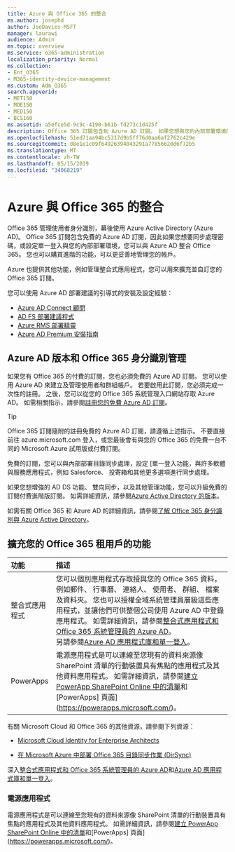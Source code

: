 ```yaml
---
title: Azure 與 Office 365 的整合
ms.author: josephd
author: JoeDavies-MSFT
manager: laurawi
audience: Admin
ms.topic: overview
ms.service: o365-administration
localization_priority: Normal
ms.collection:
- Ent_O365
- M365-identity-device-management
ms.custom: Adm_O365
search.appverid:
- MET150
- MOE150
- MED150
- BCS160
ms.assetid: a5efce5d-9c9c-4190-b61b-fd273c1d425f
description: Office 365 訂閱包含到 Azure AD 訂閱。 如果您想與您的內部部署環境的密碼同步處理或單一登入，Office 365 與 Azure AD 中整合。
ms.openlocfilehash: 51ed71aa94bc5317d9b5ff76d0aa6af2762c429e
ms.sourcegitcommit: 08e1e1c09f64926394043291a77856620d6f72b5
ms.translationtype: MT
ms.contentlocale: zh-TW
ms.lasthandoff: 05/15/2019
ms.locfileid: "34068219"
---
```

# <a name="azure-integration-with-office-365"></a>Azure 與 Office 365 的整合

Office 365 管理使用者身分識別，幕後使用 Azure Active Directory (Azure AD)。 Office 365 訂閱包含免費的 Azure AD 訂閱，因此如果您想要同步處理密碼，或設定單一登入與您的內部部署環境，您可以與 Azure AD 整合 Office 365。 您也可以購買進階的功能，可以更妥善地管理您的帳戶。
  
Azure 也提供其他功能，例如管理整合式應用程式，您可以用來擴充並自訂您的 Office 365 訂閱。
  
您可以使用 Azure AD 部署建議的引導式的安裝及設定經驗：
 - [Azure AD Connect 顧問](https://aka.ms/aadconnectpwsync)
 - [AD FS 部署建議程式](https://aka.ms/adfsguidance)
 - [Azure RMS 部署精靈](https://aka.ms/azuremsguidance)
 - [Azure AD Premium 安裝指南](https://aka.ms/aadpguidance)
  
## <a name="azure-ad-editions-and-office-365-identity-management"></a>Azure AD 版本和 Office 365 身分識別管理

如果您有 Office 365 的付費的訂閱，您也必須免費的 Azure AD 訂閱。 您可以使用 Azure AD 來建立及管理使用者和群組帳戶。 若要啟用此訂閱，您必須完成一次性的註冊。 之後，您可以從您的 Office 365 系統管理入口網站存取 Azure AD。 如需相關指示，請參閱[註冊您的免費 Azure AD 訂閱](https://go.microsoft.com/fwlink/p/?LinkId=617127)。 
  
> [!TIP]
> Office 365 訂閱隨附的註冊免費的 Azure AD 訂閱，請遵循上述指示。 不要直接前往 azure.microsoft.com 登入，或您最後會有與您的 Office 365 的免費一台不同的 Microsoft Azure 試用版或付費訂閱。 
  
免費的訂閱，您可以與內部部署目錄同步處理，設定 [單一登入功能，與許多軟體與服務應用程式，例如 Salesforce、 投寄箱和其他更多選項進行同步處理。
  
如果您想增強的 AD DS 功能、 雙向同步，以及其他管理功能，您可以升級免費的訂閱付費進階版訂閱。 如需詳細資訊，請參閱[Azure Active Directory 的版本](https://docs.microsoft.com/azure/active-directory/fundamentals/active-directory-whatis)。
  
如需有關 Office 365 和 Azure AD 的詳細資訊，請參閱[了解 Office 365 身分識別與 Azure Active Directory](https://support.office.com/article/06a189e7-5ec6-4af2-94bf-a22ea225a7a9)。
  
## <a name="extend-the-capabilities-of-your-office-365-tenant"></a>擴充您的 Office 365 租用戶的功能

|**功能**|**描述**|
|:-----|:-----|
|整合式應用程式  <br/> |您可以個別應用程式存取授與您的 Office 365 資料，例如郵件、 行事曆、 連絡人、 使用者、 群組、 檔案及資料夾。 您也可以授權全域系統管理員層級這些應用程式，並讓他們可供整個公司使用 Azure AD 中登錄應用程式。 如需詳細資訊，請參閱[整合式應用程式和 Office 365 系統管理員的 Azure AD](https://support.office.com/article/cb2250e3-451e-416f-bf4e-363549652c2a)。  <br/> 另請參閱[Azure AD 應用程式庫和單一登入](https://go.microsoft.com/fwlink/p/?LinkId=698604)。  <br/> |
|PowerApps  <br/> | 電源應用程式是可以連線至您現有的資料來源像 SharePoint 清單的行動裝置具有焦點的應用程式及其他資料應用程式。 如需詳細資訊，請參閱[建立 PowerApp SharePoint Online 中的清單](https://support.office.com/article/9338b2d2-67ac-4b81-8e67-97da27e5e9ab)和[PowerApps] 頁面](https://powerapps.microsoft.com/)。  <br/> |
   
有關 Microsoft Cloud 和 Office 365 的其他資源，請參閱下列資源：
  
- [Microsoft Cloud Identity for Enterprise Architects](https://go.microsoft.com/fwlink/p/?LinkId=524586)
    
- [在 Microsoft Azure 中部署 Office 365 目錄同步作業 (DirSync)](https://go.microsoft.com/fwlink/p/?LinkId=517887)
    

深入[整合式應用程式和 Office 365 系統管理員的 Azure AD](integrated-apps-and-azure-ads.md)和[Azure AD 應用程式庫和單一登入](https://docs.microsoft.com/azure/active-directory/manage-apps/what-is-single-sign-on)。

### <a name="power-apps"></a>電源應用程式
電源應用程式是可以連線至您現有的資料來源像 SharePoint 清單的行動裝置具有焦點的應用程式及其他資料應用程式。 如需詳細資訊，請參閱[建立 PowerApp SharePoint Online 中的清單](https://support.office.com/article/9338b2d2-67ac-4b81-8e67-97da27e5e9ab)和[PowerApps] 頁面](https://powerapps.microsoft.com/)。
